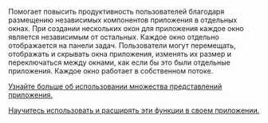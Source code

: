 ﻿Помогает повысить продуктивность пользователей благодаря размещению независимых компонентов приложения в отдельных окнах. При создании нескольких окон для приложения каждое окно является независимым от остальных. Каждое окно отдельно отображается на панели задач. Пользователи могут перемещать, отображать и скрывать окна приложения, изменять их размер и переключаться между окнами, как если бы это были отдельные приложения. Каждое окно работает в собственном потоке.

[Узнайте больше об использовании множества представлений приложения.](https://docs.microsoft.com/ru-ru/windows/uwp/design/layout/show-multiple-views)

[Научитесь использовать и расширять эти функции в своем приложении.](https://github.com/Microsoft/WindowsTemplateStudio/blob/dev/docs/features/multiple-views.md)
